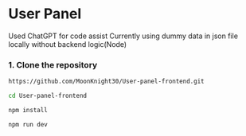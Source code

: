 # User Panel

Used ChatGPT for code assist
Currently using dummy data in json file locally without backend logic(Node)

### 1. Clone the repository

```bash
https://github.com/MoonKnight30/User-panel-frontend.git
```

```bash
cd User-panel-frontend
```

```bash
npm install
```
```bash
npm run dev
```
